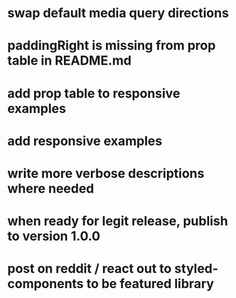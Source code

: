 # swap default media query directions
# paddingRight is missing from prop table in README.md
# add prop table to responsive examples
# add responsive examples
# write more verbose descriptions where needed
# when ready for legit release, publish to version 1.0.0
# post on reddit / react out to styled-components to be featured library